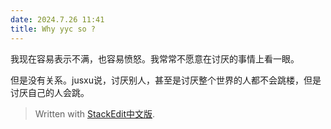 ```yaml
---
date: 2024.7.26 11:41
title: Why yyc so ?
---
```


我现在容易表示不满，也容易愤怒。我常常不愿意在讨厌的事情上看一眼。

但是没有关系。jusxu说，讨厌别人，甚至是讨厌整个世界的人都不会跳楼，但是讨厌自己的人会跳。


> Written with [StackEdit中文版](https://stackedit.cn/).
<!--stackedit_data:
eyJoaXN0b3J5IjpbLTM4Njc2Njg3NV19
-->